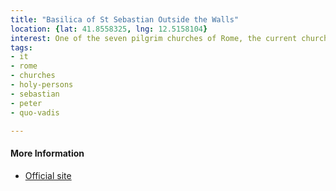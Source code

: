 ```yaml
---
title: "Basilica of St Sebastian Outside the Walls"
location: {lat: 41.8558325, lng: 12.5158104}
interest: One of the seven pilgrim churches of Rome, the current church was built in 1714.  The catacombs of St. Sebastian are nearby.  St. Sebastian is below one of the side altars.  One of the arrows that struck him and the column he was tied to are also here.  Christ's footprints from when he met St. Peter on the Via Appia (Quo Vadis, Domine?) are here, as is a bust of Christ, which was Bernini's last sculpture.
tags:
- it
- rome
- churches
- holy-persons
- sebastian
- peter
- quo-vadis

---
```



#### More Information

* [Official site](https://www.sansebastianofuorilemura.org/)





